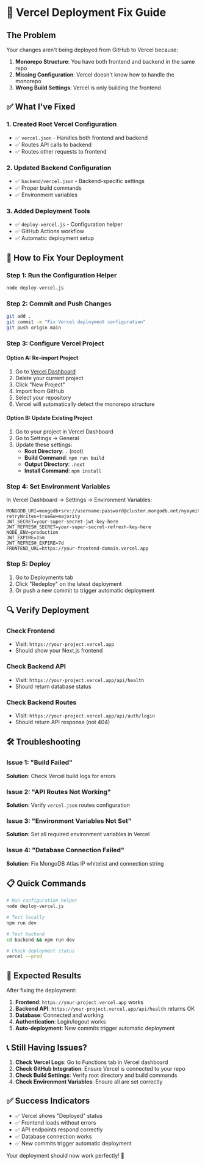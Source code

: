 # 🚀 Vercel Deployment Fix Guide

## The Problem
Your changes aren't being deployed from GitHub to Vercel because:
1. **Monorepo Structure**: You have both frontend and backend in the same repo
2. **Missing Configuration**: Vercel doesn't know how to handle the monorepo
3. **Wrong Build Settings**: Vercel is only building the frontend

## ✅ What I've Fixed

### 1. Created Root Vercel Configuration
- ✅ `vercel.json` - Handles both frontend and backend
- ✅ Routes API calls to backend
- ✅ Routes other requests to frontend

### 2. Updated Backend Configuration
- ✅ `backend/vercel.json` - Backend-specific settings
- ✅ Proper build commands
- ✅ Environment variables

### 3. Added Deployment Tools
- ✅ `deploy-vercel.js` - Configuration helper
- ✅ GitHub Actions workflow
- ✅ Automatic deployment setup

## 🚀 How to Fix Your Deployment

### Step 1: Run the Configuration Helper
```bash
node deploy-vercel.js
```

### Step 2: Commit and Push Changes
```bash
git add .
git commit -m "Fix Vercel deployment configuration"
git push origin main
```

### Step 3: Configure Vercel Project

#### Option A: Re-import Project
1. Go to [Vercel Dashboard](https://vercel.com/dashboard)
2. Delete your current project
3. Click "New Project"
4. Import from GitHub
5. Select your repository
6. Vercel will automatically detect the monorepo structure

#### Option B: Update Existing Project
1. Go to your project in Vercel Dashboard
2. Go to Settings → General
3. Update these settings:
   - **Root Directory**: `.` (root)
   - **Build Command**: `npm run build`
   - **Output Directory**: `.next`
   - **Install Command**: `npm install`

### Step 4: Set Environment Variables
In Vercel Dashboard → Settings → Environment Variables:

```
MONGODB_URI=mongodb+srv://username:password@cluster.mongodb.net/nyaymitra?retryWrites=true&w=majority
JWT_SECRET=your-super-secret-jwt-key-here
JWT_REFRESH_SECRET=your-super-secret-refresh-key-here
NODE_ENV=production
JWT_EXPIRE=15m
JWT_REFRESH_EXPIRE=7d
FRONTEND_URL=https://your-frontend-domain.vercel.app
```

### Step 5: Deploy
1. Go to Deployments tab
2. Click "Redeploy" on the latest deployment
3. Or push a new commit to trigger automatic deployment

## 🔍 Verify Deployment

### Check Frontend
- Visit: `https://your-project.vercel.app`
- Should show your Next.js frontend

### Check Backend API
- Visit: `https://your-project.vercel.app/api/health`
- Should return database status

### Check Backend Routes
- Visit: `https://your-project.vercel.app/api/auth/login`
- Should return API response (not 404)

## 🛠️ Troubleshooting

### Issue 1: "Build Failed"
**Solution**: Check Vercel build logs for errors

### Issue 2: "API Routes Not Working"
**Solution**: Verify `vercel.json` routes configuration

### Issue 3: "Environment Variables Not Set"
**Solution**: Set all required environment variables in Vercel

### Issue 4: "Database Connection Failed"
**Solution**: Fix MongoDB Atlas IP whitelist and connection string

## 📋 Quick Commands

```bash
# Run configuration helper
node deploy-vercel.js

# Test locally
npm run dev

# Test backend
cd backend && npm run dev

# Check deployment status
vercel --prod
```

## 🎯 Expected Results

After fixing the deployment:

1. **Frontend**: `https://your-project.vercel.app` works
2. **Backend API**: `https://your-project.vercel.app/api/health` returns OK
3. **Database**: Connected and working
4. **Authentication**: Login/logout works
5. **Auto-deployment**: New commits trigger automatic deployment

## 📞 Still Having Issues?

1. **Check Vercel Logs**: Go to Functions tab in Vercel dashboard
2. **Check GitHub Integration**: Ensure Vercel is connected to your repo
3. **Check Build Settings**: Verify root directory and build commands
4. **Check Environment Variables**: Ensure all are set correctly

## ✅ Success Indicators

- ✅ Vercel shows "Deployed" status
- ✅ Frontend loads without errors
- ✅ API endpoints respond correctly
- ✅ Database connection works
- ✅ New commits trigger automatic deployment

Your deployment should now work perfectly! 🎉
